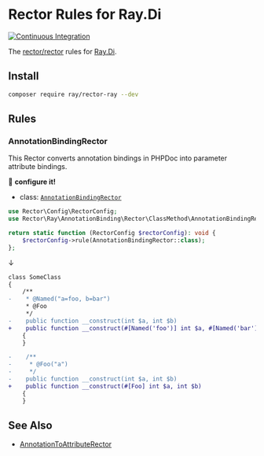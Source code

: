 # Rector Rules for Ray.Di
[![Continuous Integration](https://github.com/ray-di/rector-ray/actions/workflows/continuous-integration.yml/badge.svg)](https://github.com/ray-di/rector-ray/actions/workflows/continuous-integration.yml)

The [rector/rector](http://github.com/rectorphp/rector) rules for [Ray.Di](https://ray-di.github.io/).

## Install

```bash
composer require ray/rector-ray --dev
```

## Rules

### AnnotationBindingRector

This Rector converts annotation bindings in PHPDoc into parameter attribute bindings.

:wrench: **configure it!**

- class: [`AnnotationBindingRector`](rules/AnnotationBinding/Rector/ClassMethod/AnnotationBindingRector.php)

```php
use Rector\Config\RectorConfig;
use Rector\Ray\AnnotationBinding\Rector\ClassMethod\AnnotationBindingRector;

return static function (RectorConfig $rectorConfig): void {
    $rectorConfig->rule(AnnotationBindingRector::class);
};

```

↓

```diff
class SomeClass
{
    /**
-    * @Named("a=foo, b=bar")
     * @Foo
     */
-    public function __construct(int $a, int $b)
+    public function __construct(#[Named('foo')] int $a, #[Named('bar')] int $b)
    {
    }
```

```diff
-    /**
-     * @Foo("a")
-     */
-    public function __construct(int $a, int $b)
+    public function __construct(#[Foo] int $a, int $b)
    {
    }
```

## See Also

* [AnnotationToAttributeRector](https://github.com/rectorphp/rector/blob/main/docs/rector_rules_overview.md#annotationtoattributerector)
